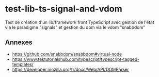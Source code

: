 # test-lib-ts-signal-and-vdom
Test de création d'un lib/framework front TypeScript avec gestion de l'état via le paradigme "signals" et gestion du dom via le vdom "snabbdom"

## Annexes
- https://github.com/snabbdom/snabbdom#virtual-node
- https://www.tektutorialshub.com/typescript/typescript-tagged-templates/
- https://developer.mozilla.org/fr/docs/Web/API/DOMParser